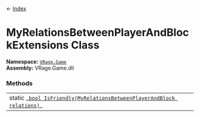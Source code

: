 ← [Index](index)
# MyRelationsBetweenPlayerAndBlockExtensions Class
**Namespace:** [`VRage.Game`](VRage.Game)  
**Assembly:** VRage.Game.dll  
### Methods
<table style="width:100%;display:table">
<tr><td>static _<a href="VRage.Game.IsFriendly"><code>bool IsFriendly(MyRelationsBetweenPlayerAndBlock relations)</code></a>_</td><td></td></tr>
</table>
